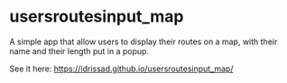 # usersroutesinput_map

A simple app that allow users to display their routes on a map, with their name and their length put in a popup.


See it here: https://idrissad.github.io/usersroutesinput_map/
